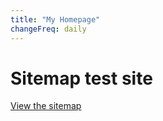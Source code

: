 ```yaml
---
title: "My Homepage"
changeFreq: daily
---
```


<h1>Sitemap test site</h1>

<a href="/sitemap.xml">View the sitemap</a>